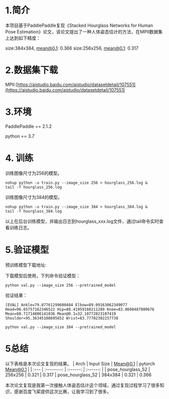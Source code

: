 # 1.简介
本项目基于PaddlePaddle复现《Stacked Hourglass Networks for Human Pose Estimation》论文，该论文提出了一种人体姿态估计的方法，在MPII数据集上达到如下精度：

 size:384x384, mean@0.1: 0.366
size:256x256, mean@0.1: 0.317

# 2.数据集下载

MPII:[https://aistudio.baidu.com/aistudio/datasetdetail/107551](https://aistudio.baidu.com/aistudio/datasetdetail/107551)

# 3.环境

PaddlePaddle == 2.1.2

python == 3.7

# 4. 训练

训练图像尺寸为256的模型。

```
nohup python -u train.py --image_size 256 > hourglass_256.log &
tail -f hourglass_256.log 
```

训练图像尺寸为384的模型。

```
nohup python -u train.py --image_size 384 > hourglass_384.log &
tail -f hourglass_384.log 
```
以上在后台训练模型，并输出日志到hourglass_xxx.log文件，通过tail命令实时查看训练日志。

# 5.验证模型

预训练模型下载地址:

下载模型后使用，下列命令验证模型：
```
python val.py --image_size 256 --pretrained_model 
```
验证结果：
```
[EVAL] Ankle=79.87761299600484 Elbow=89.09163062349077 Head=96.65757162346522 Hip=88.41959160211289 Knee=83.8608487080676 Mean=88.71714806141036 Mean@0.1=32.10772823107419 Shoulder=95.36345108695652 Wrist=83.77702302257738 
```

```
python val.py --image_size 384 --pretrained_model 
```

# 5总结
以下表格是本次论文复现的结果。
| Arch  | Input Size | Mean@0.1 | pytorch Mean@0.1 |
| :--- | :--------: | :------: | :------: | 
| pose_hourglass_52 | 256x256 | 0.321 | 0.317
| pose_hourglass_52 | 384x384 | 0.321 | 0.366

本次论文复现是我第一次接触人体姿态估计这个领域，通过复现过程学习了很多知识，感谢百度飞桨提供这次比赛，让我学习到了很多。